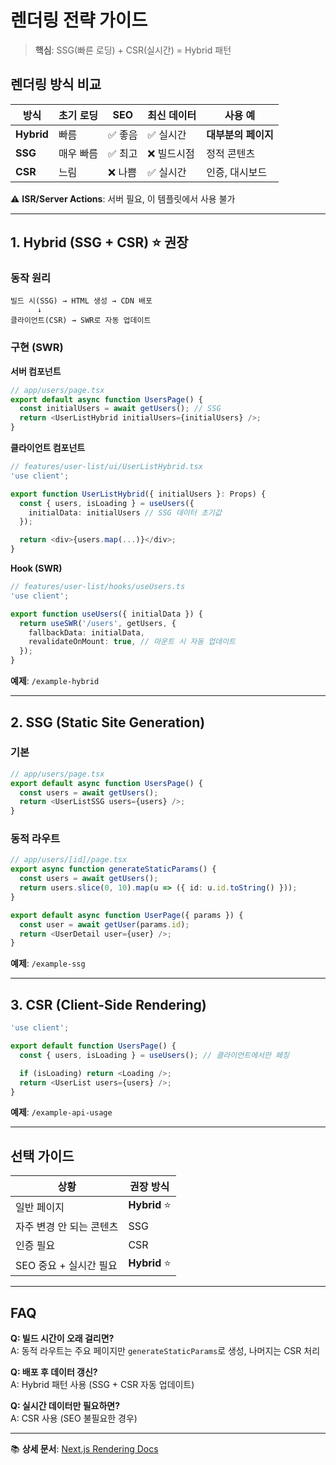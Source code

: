 # 렌더링 전략 가이드

> **핵심**: SSG(빠른 로딩) + CSR(실시간) = Hybrid 패턴

## 렌더링 방식 비교

| 방식       | 초기 로딩 | SEO     | 최신 데이터 | 사용 예             |
| ---------- | --------- | ------- | ----------- | ------------------- |
| **Hybrid** | 빠름      | ✅ 좋음 | ✅ 실시간   | **대부분의 페이지** |
| **SSG**    | 매우 빠름 | ✅ 최고 | ❌ 빌드시점 | 정적 콘텐츠         |
| **CSR**    | 느림      | ❌ 나쁨 | ✅ 실시간   | 인증, 대시보드      |

⚠️ **ISR/Server Actions**: 서버 필요, 이 템플릿에서 사용 불가

---

## 1. Hybrid (SSG + CSR) ⭐ 권장

### 동작 원리

```
빌드 시(SSG) → HTML 생성 → CDN 배포
      ↓
클라이언트(CSR) → SWR로 자동 업데이트
```

### 구현 (SWR)

**서버 컴포넌트**

```typescript
// app/users/page.tsx
export default async function UsersPage() {
  const initialUsers = await getUsers(); // SSG
  return <UserListHybrid initialUsers={initialUsers} />;
}
```

**클라이언트 컴포넌트**

```typescript
// features/user-list/ui/UserListHybrid.tsx
'use client';

export function UserListHybrid({ initialUsers }: Props) {
  const { users, isLoading } = useUsers({
    initialData: initialUsers // SSG 데이터 초기값
  });

  return <div>{users.map(...)}</div>;
}
```

**Hook (SWR)**

```typescript
// features/user-list/hooks/useUsers.ts
'use client';

export function useUsers({ initialData }) {
  return useSWR('/users', getUsers, {
    fallbackData: initialData,
    revalidateOnMount: true, // 마운트 시 자동 업데이트
  });
}
```

**예제**: `/example-hybrid`

---

## 2. SSG (Static Site Generation)

### 기본

```typescript
// app/users/page.tsx
export default async function UsersPage() {
  const users = await getUsers();
  return <UserListSSG users={users} />;
}
```

### 동적 라우트

```typescript
// app/users/[id]/page.tsx
export async function generateStaticParams() {
  const users = await getUsers();
  return users.slice(0, 10).map(u => ({ id: u.id.toString() }));
}

export default async function UserPage({ params }) {
  const user = await getUser(params.id);
  return <UserDetail user={user} />;
}
```

**예제**: `/example-ssg`

---

## 3. CSR (Client-Side Rendering)

```typescript
'use client';

export default function UsersPage() {
  const { users, isLoading } = useUsers(); // 클라이언트에서만 페칭

  if (isLoading) return <Loading />;
  return <UserList users={users} />;
}
```

**예제**: `/example-api-usage`

---

## 선택 가이드

| 상황                     | 권장 방식     |
| ------------------------ | ------------- |
| 일반 페이지              | **Hybrid** ⭐ |
| 자주 변경 안 되는 콘텐츠 | SSG           |
| 인증 필요                | CSR           |
| SEO 중요 + 실시간 필요   | **Hybrid** ⭐ |

---

## FAQ

**Q: 빌드 시간이 오래 걸리면?**  
A: 동적 라우트는 주요 페이지만 `generateStaticParams`로 생성, 나머지는 CSR 처리

**Q: 배포 후 데이터 갱신?**  
A: Hybrid 패턴 사용 (SSG + CSR 자동 업데이트)

**Q: 실시간 데이터만 필요하면?**  
A: CSR 사용 (SEO 불필요한 경우)

---

📚 **상세 문서**: [Next.js Rendering Docs](https://nextjs.org/docs/app/building-your-application/rendering)

